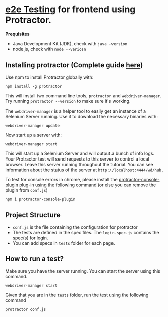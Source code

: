[e2e Testing](https://docs.angularjs.org/guide/e2e-testing) for frontend using Protractor.
===

**Prequisites**
- Java Development Kit (JDK), check with ```java -version```
- node.js, check with ```node --veriosn```

Installing protractor (Complete guide [here](http://www.protractortest.org/#/tutorial))
---

Use npm to install Protractor globally with:
```
npm install -g protractor
```

This will install two command line tools, ```protractor``` and ```webdriver-manager```. Try running ```protractor --version``` to make sure it's working.

The ```webdriver-manager``` is a helper tool to easily get an instance of a Selenium Server running. Use it to download the necessary binaries with:
```
webdriver-manager update
```

Now start up a server with:
```
webdriver-manager start
```

This will start up a Selenium Server and will output a bunch of info logs. Your Protractor test will send requests to this server to control a local browser. Leave this server running throughout the tutorial. You can see information about the status of the server at ```http://localhost:4444/wd/hub.```

To test for console errors in chrome, please install the [protractor-console-plugin](https://www.npmjs.com/package/protractor-console-plugin) plug-in using the following command (or else you can remove the plugin from ```conf.js```)
```
npm i protractor-console-plugin
```

Project Structure
---

- ```conf.js``` is the file containing the configuration for protractor
- The tests are defined in the spec files. The ```login-spec.js``` contains the spec(s) for login.
- You can add specs in ```tests``` folder for each page.

How to run a test?
---

Make sure you have the server running. You can start the server using this command.
```
webdriver-manager start
```

Given that you are in the ```tests``` folder, run the test using the following command
```
protractor conf.js
```